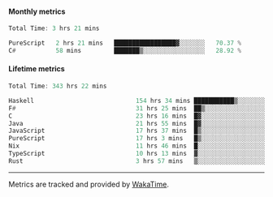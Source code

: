 #### Monthly metrics
<!--START_SECTION:wakamonthly-->

```asm
Total Time: 3 hrs 21 mins

PureScript   2 hrs 21 mins   █████████████████▓░░░░░░░   70.37 %
C#           58 mins         ███████▒░░░░░░░░░░░░░░░░░   28.92 %
```

<!--END_SECTION:wakamonthly-->
#### Lifetime metrics
<!--START_SECTION:wakalifetime-->

```asm
Total Time: 343 hrs 22 mins

Haskell                            154 hrs 34 mins ███████████▒░░░░░░░░░░░░░   44.86 %
F#                                 31 hrs 25 mins  ██▒░░░░░░░░░░░░░░░░░░░░░░   09.12 %
C                                  23 hrs 16 mins  █▓░░░░░░░░░░░░░░░░░░░░░░░   06.76 %
Java                               21 hrs 55 mins  █▓░░░░░░░░░░░░░░░░░░░░░░░   06.37 %
JavaScript                         17 hrs 37 mins  █▒░░░░░░░░░░░░░░░░░░░░░░░   05.11 %
PureScript                         17 hrs 3 mins   █▒░░░░░░░░░░░░░░░░░░░░░░░   04.95 %
Nix                                11 hrs 46 mins  █░░░░░░░░░░░░░░░░░░░░░░░░   03.42 %
TypeScript                         10 hrs 13 mins  ▓░░░░░░░░░░░░░░░░░░░░░░░░   02.97 %
Rust                               3 hrs 57 mins   ▒░░░░░░░░░░░░░░░░░░░░░░░░   01.15 %
```

<!--END_SECTION:wakalifetime-->

---

Metrics are tracked and provided by [WakaTime](https://github.com/athul/waka-readme).
